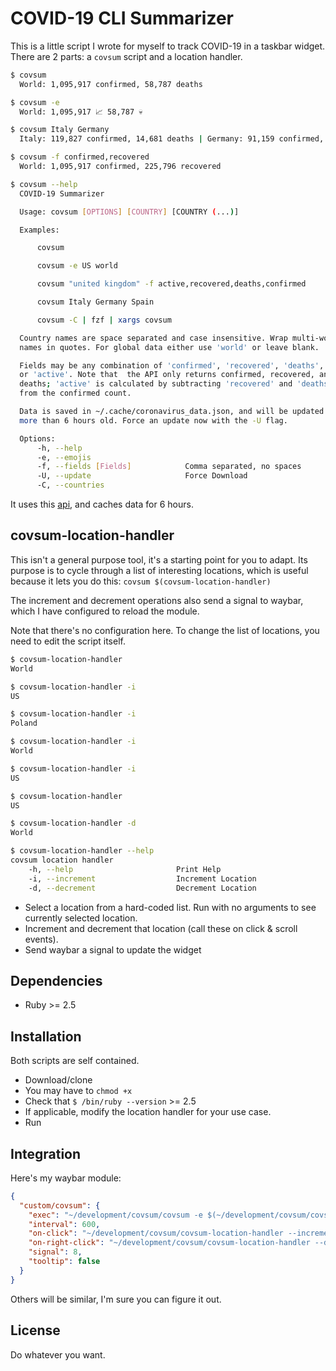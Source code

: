 # COVID-19 CLI Summarizer

This is a little script I wrote for myself to track COVID-19 in a taskbar
widget. There are 2 parts: a `covsum` script and a location handler.

```bash
$ covsum
  World: 1,095,917 confirmed, 58,787 deaths

$ covsum -e
  World: 1,095,917 📈 58,787 💀

$ covsum Italy Germany
  Italy: 119,827 confirmed, 14,681 deaths | Germany: 91,159 confirmed, 1,275 deaths

$ covsum -f confirmed,recovered
  World: 1,095,917 confirmed, 225,796 recovered

$ covsum --help
  COVID-19 Summarizer

  Usage: covsum [OPTIONS] [COUNTRY] [COUNTRY (...)]

  Examples:

      covsum

      covsum -e US world

      covsum "united kingdom" -f active,recovered,deaths,confirmed

      covsum Italy Germany Spain

      covsum -C | fzf | xargs covsum

  Country names are space separated and case insensitive. Wrap multi-word
  names in quotes. For global data either use 'world' or leave blank.

  Fields may be any combination of 'confirmed', 'recovered', 'deaths',
  or 'active'. Note that  the API only returns confirmed, recovered, and
  deaths; 'active' is calculated by subtracting 'recovered' and 'deaths'
  from the confirmed count.

  Data is saved in ~/.cache/coronavirus_data.json, and will be updated if
  more than 6 hours old. Force an update now with the -U flag.

  Options:
      -h, --help
      -e, --emojis
      -f, --fields [Fields]            Comma separated, no spaces
      -U, --update                     Force Download
      -C, --countries

```

It uses this [api](https://github.com/nat236919/Covid2019API), and caches data
for 6 hours.

## covsum-location-handler

This isn't a general purpose tool, it's a starting point for you to adapt.
Its purpose is to cycle through a list of interesting locations, which is
useful because it lets you do this: `covsum $(covsum-location-handler)`

The increment and decrement operations also send a signal to waybar, which I
have configured to reload the module.

Note that there's no configuration here. To change the list of locations, you
need to edit the script itself.

```bash
$ covsum-location-handler
World

$ covsum-location-handler -i
US

$ covsum-location-handler -i
Poland

$ covsum-location-handler -i
World

$ covsum-location-handler -i
US

$ covsum-location-handler
US

$ covsum-location-handler -d
World

$ covsum-location-handler --help
covsum location handler
    -h, --help                       Print Help
    -i, --increment                  Increment Location
    -d, --decrement                  Decrement Location

```

- Select a location from a hard-coded list. Run with no arguments to see
  currently selected location.
- Increment and decrement that location (call these on click & scroll events).
- Send waybar a signal to update the widget

## Dependencies

- Ruby >= 2.5

## Installation

Both scripts are self contained.

- Download/clone
- You may have to `chmod +x`
- Check that `$ /bin/ruby --version` >= 2.5
- If applicable, modify the location handler for your use case.
- Run

## Integration

Here's my waybar module:

```json
{
  "custom/covsum": {
    "exec": "~/development/covsum/covsum -e $(~/development/covsum/covsum-location-handler)",
    "interval": 600,
    "on-click": "~/development/covsum/covsum-location-handler --increment",
    "on-right-click": "~/development/covsum/covsum-location-handler --decrement",
    "signal": 8,
    "tooltip": false
  }
}
```

Others will be similar, I'm sure you can figure it out.

## License

Do whatever you want.
